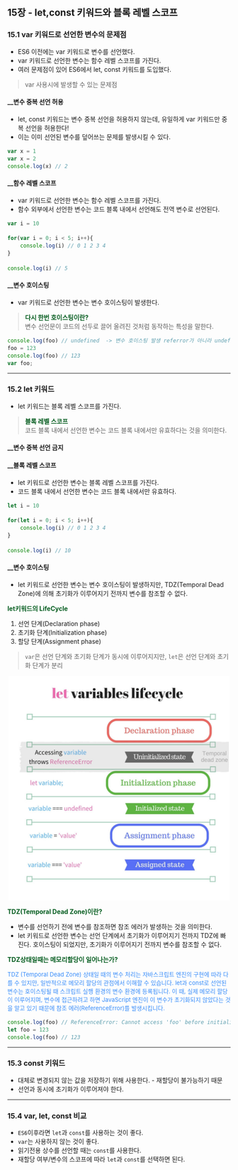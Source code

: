 ## 15장 - let,const 키워드와 블록 레벨 스코프

### 15.1 var 키워드로 선언한 변수의 문제점

- ES6 이전에는 var 키워드로 변수를 선언했다.
- var 키워드로 선언한 변수는 함수 레벨 스코프를 가진다.
- 여러 문제점이 있어 ES6에서 let, const 키워드를 도입했다.

> var 사용시에 발생할 수 있는 문제점

#### \_\_변수 중복 선언 허용 

- let, const 키워드는 변수 중복 선언을 허용하지 않는데, 유일하게 var 키워드만 중복 선언을 허용한다!
- 이는 이미 선언된 변수를 덮어쓰는 문제를 발생시킬 수 있다. 

```js
var x = 1
var x = 2
console.log(x) // 2
```

#### \_\_함수 레벨 스코프

- var 키워드로 선언한 변수는 함수 레벨 스코프를 가진다.
- 함수 외부에서 선언한 변수는 코드 블록 내에서 선언해도 전역 변수로 선언된다.

```js
var i = 10

for(var i = 0; i < 5; i++){
    console.log(i) // 0 1 2 3 4
}

console.log(i) // 5
```

#### \_\_변수 호이스팅

- var 키워드로 선언한 변수는 변수 호이스팅이 발생한다.
> <span style="font-weight:700; color:#065D20">다시 한번 호이스팅이란? </span> <br/> 변수 선언문이 코드의 선두로 끌어 올려진 것처럼 동작하는 특성을 말한다.

```js
console.log(foo) // undefined  -> 변수 호이스팅 발생 referror가 아니라 undefined가 나온다. -> 이미 선언을 진행한 상태이기 때문에
foo = 123
console.log(foo) // 123
var foo;
```

-------

### 15.2 let 키워드

- let 키워드는 블록 레벨 스코프를 가진다.
> <span style="font-weight:700; color:#065D20">블록 레벨 스코프</span> <br/>코드 블록 내에서 선언한 변수는 코드 블록 내에서만 유효하다는 것을 의미한다.


#### \_\_변수 중복 선언 금지

#### \_\_블록 레벨 스코프

- let 키워드로 선언한 변수는 블록 레벨 스코프를 가진다.
- 코드 블록 내에서 선언한 변수는 코드 블록 내에서만 유효하다.

```js
let i = 10

for(let i = 0; i < 5; i++){
    console.log(i) // 0 1 2 3 4
}

console.log(i) // 10
```


#### \_\_변수 호이스팅

- let 키워드로 선언한 변수는 변수 호이스팅이 발생하지만, TDZ(Temporal Dead Zone)에 의해 초기화가 이루어지기 전까지 변수를 참조할 수 없다.

<span style="font-weight:700; color:#065D20">let키워드의 LifeCycle</span> 
1. 선언 단계(Declaration phase)
2. 초기화 단계(Initialization phase)
3. 할당 단계(Assignment phase)

>```var```은 선언 단계와 초기화 단계가 동시에 이루어지지만, ```let```은 선언 단계와 초기화 단계가 분리

<img src="./img/let_hoisting.png" 
style="width: 500px; display: block; margin: 0 auto;"/>

<span style="font-weight:700; color:#065D20">TDZ(Temporal Dead Zone)이란?</span> 
- 변수를 선언하기 전에 변수를 참조하면 참조 에러가 발생하는 것을 의미한다.
- let 키워드로 선언한 변수는 선언 단계에서 초기화가 이루어지기 전까지 TDZ에 빠진다. 
    호이스팅이 되었지만, 초기화가 이루어지기 전까지 변수를 참조할 수 없다.

<span style="font-weight:700; color:#065D20;"> TDZ상태일때는 메모리할당이 일어나는가? </span>

<p style="font-size: 13px; color:#378CFA;">
TDZ (Temporal Dead Zone) 상태일 때의 변수 처리는 자바스크립트 엔진의 구현에 따라 다를 수 있지만, 일반적으로 메모리 할당의 관점에서 이해할 수 있습니다. let과 const로 선언된 변수는 호이스팅될 때 스크립트 실행 환경의 변수 환경에 등록됩니다. 이 때, 실제 메모리 할당이 이루어지며, 변수에 접근하려고 하면 JavaScript 엔진이 이 변수가 초기화되지 않았다는 것을 알고 있기 때문에 참조 에러(ReferenceError)를 발생시킵니다.
</p>

```js
console.log(foo) // ReferenceError: Cannot access 'foo' before initialization
let foo = 123
console.log(foo) // 123
```

------

### 15.3 const 키워드

- 대체로 변경되지 않는 값을 저장하기 위해 사용한다. - 재할당이 불가능하기 때문
- 선언과 동시에 초기화가 이루어져야 한다.

-----

### 15.4 var, let, const 비교

- ```ES6```이후라면 ```let```과 ```const```를 사용하는 것이 좋다.
- ```var```는 사용하지 않는 것이 좋다.
- 읽기전용 상수를 선언할 때는 ```const```를 사용한다.
- 재할당 여부/변수의 스코프에 따라 ```let```과 ```const```를 선택하면 된다.
